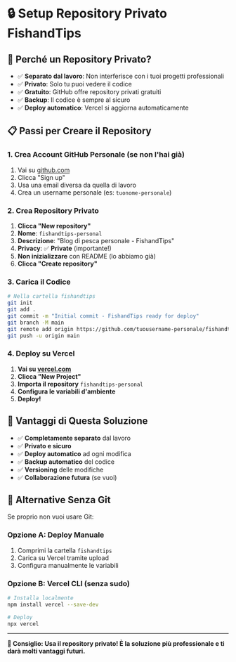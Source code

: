 # 🔒 Setup Repository Privato FishandTips

## 🎯 Perché un Repository Privato?

- ✅ **Separato dal lavoro**: Non interferisce con i tuoi progetti professionali
- ✅ **Privato**: Solo tu puoi vedere il codice
- ✅ **Gratuito**: GitHub offre repository privati gratuiti
- ✅ **Backup**: Il codice è sempre al sicuro
- ✅ **Deploy automatico**: Vercel si aggiorna automaticamente

## 📋 Passi per Creare il Repository

### 1. Crea Account GitHub Personale (se non l'hai già)

1. Vai su [github.com](https://github.com)
2. Clicca "Sign up"
3. Usa una email diversa da quella di lavoro
4. Crea un username personale (es: `tuonome-personale`)

### 2. Crea Repository Privato

1. **Clicca "New repository"**
2. **Nome**: `fishandtips-personal`
3. **Descrizione**: "Blog di pesca personale - FishandTips"
4. **Privacy**: ✅ **Private** (importante!)
5. **Non inizializzare** con README (lo abbiamo già)
6. **Clicca "Create repository"**

### 3. Carica il Codice

```bash
# Nella cartella fishandtips
git init
git add .
git commit -m "Initial commit - FishandTips ready for deploy"
git branch -M main
git remote add origin https://github.com/tuousername-personale/fishandtips-personal.git
git push -u origin main
```

### 4. Deploy su Vercel

1. **Vai su [vercel.com](https://vercel.com)**
2. **Clicca "New Project"**
3. **Importa il repository** `fishandtips-personal`
4. **Configura le variabili d'ambiente**
5. **Deploy!**

## 🔐 Vantaggi di Questa Soluzione

- ✅ **Completamente separato** dal lavoro
- ✅ **Privato e sicuro**
- ✅ **Deploy automatico** ad ogni modifica
- ✅ **Backup automatico** del codice
- ✅ **Versioning** delle modifiche
- ✅ **Collaborazione futura** (se vuoi)

## 🚀 Alternative Senza Git

Se proprio non vuoi usare Git:

### Opzione A: Deploy Manuale
1. Comprimi la cartella `fishandtips`
2. Carica su Vercel tramite upload
3. Configura manualmente le variabili

### Opzione B: Vercel CLI (senza sudo)
```bash
# Installa localmente
npm install vercel --save-dev

# Deploy
npx vercel
```

---

**🎯 Consiglio: Usa il repository privato! È la soluzione più professionale e ti darà molti vantaggi futuri.**













